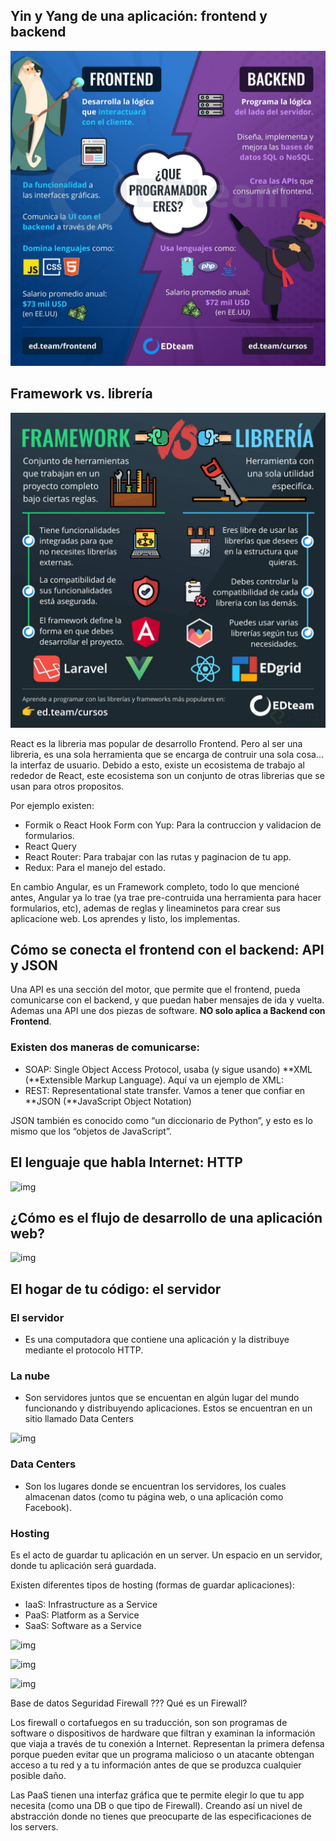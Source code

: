## Yin y Yang de una aplicación: frontend y backend

![img](https://raw.githubusercontent.com/fabrinucci/my-practice/main/backend/platzi/curso-introduccion-desarrollo-backend/img/ying-yang.jpg)

## Framework vs. librería

![img](https://raw.githubusercontent.com/fabrinucci/my-practice/main/backend/platzi/curso-introduccion-desarrollo-backend/img/framework-vs-libreria.jpg)

React es la libreria mas popular de desarrollo Frontend. Pero al ser una libreria, es una sola herramienta que se encarga de contruir una sola cosa… la interfaz de usuario. Debido a esto, existe un ecosistema de trabajo al rededor de React, este ecosistema son un conjunto de otras librerias que se usan para otros propositos.

Por ejemplo existen:

* Formik o React Hook Form con Yup: Para la contruccion y validacion de formularios.
* React Query
* React Router: Para trabajar con las rutas y paginacion de tu app.
* Redux: Para el manejo del estado.

En cambio Angular, es un Framework completo, todo lo que mencioné antes, Angular ya lo trae (ya trae pre-contruida una herramienta para hacer formularios, etc), ademas de reglas y lineaminetos para crear sus aplicacione web. Los aprendes y listo, los implementas.

## Cómo se conecta el frontend con el backend: API y JSON

Una API es una sección del motor, que permite que el frontend, pueda comunicarse con el backend, y que puedan haber mensajes de ida y vuelta. Ademas una API une dos piezas de software. **NO solo aplica a Backend con Frontend**.

### Existen dos maneras de comunicarse:
* SOAP: Single Object Access Protocol, usaba (y sigue usando) **XML (**Extensible Markup Language). Aquí va un ejemplo de XML:
* REST: Representational state transfer.
Vamos a tener que confiar en **JSON (**JavaScript Object Notation)

JSON también es conocido como “un diccionario de Python”, y esto es lo mismo que los “objetos de JavaScript”.

## El lenguaje que habla Internet: HTTP

![img](https://static.platzi.com/media/user_upload/11-03ca6887-4531-4042-8429-01dc5f2d8c5a.jpg)

## ¿Cómo es el flujo de desarrollo de una aplicación web?

![img](https://static.platzi.com/media/user_upload/1111111-04401c14-0636-4fe7-b9d2-c31ce71b9a97.jpg)

## El hogar de tu código: el servidor

### El servidor
* Es una computadora que contiene una aplicación y la distribuye mediante el protocolo HTTP.

### La nube
* Son servidores juntos que se encuentan en algún lugar del mundo funcionando y distribuyendo aplicaciones. Estos se encuentran en un sitio llamado Data Centers

![img](https://www.caloryfrio.com/images/articulos/Frio-refrigeracion/Refrigeracion-salas-servidores.webp)

### Data Centers
* Son los lugares donde se encuentran los servidores, los cuales almacenan datos (como tu página web, o una aplicación como Facebook).

### Hosting
Es el acto de guardar tu aplicación en un server. Un espacio en un servidor, donde tu aplicación será guardada.

Existen diferentes tipos de hosting (formas de guardar aplicaciones):

* IaaS: Infrastructure as a Service
* PaaS: Platform as a Service
* SaaS: Software as a Service

![img](https://static.platzi.com/media/user_upload/server-1-6cb8513b-f495-44a1-84c5-004b1339a95f.jpg)

![img](https://static.platzi.com/media/user_upload/nube-70f6836e-48bd-4ec5-adca-d2ce2bdc4708.jpg)

![img](https://static.platzi.com/media/user_upload/iaas-paas-saas-diagram5.1-1638x1046-109c7f68-a661-4137-b558-df90ca6459ad.jpg)

Base de datos
Seguridad
Firewall ???
Qué es un Firewall?

Los firewall o cortafuegos en su traducción, son son programas de software o dispositivos de hardware que filtran y examinan la información que viaja a través de tu conexión a Internet. Representan la primera defensa porque pueden evitar que un programa malicioso o un atacante obtengan acceso a tu red y a tu información antes de que se produzca cualquier posible daño.

Las PaaS tienen una interfaz gráfica que te permite elegir lo que tu app necesita (como una DB o que tipo de Firewall). Creando así un nivel de abstracción donde no tienes que preocuparte de las especificaciones de los servers.